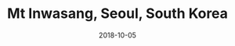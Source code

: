 ---
title: Mt Inwasang, Seoul, South Korea
date: 2018-10-05
countries:
  - South Korea
resources:
  - src: DSCF9844.jpg
    params: 
      weight: 3
  - src: DSCF9833.jpg
    params: 
      weight: 1
  - src: DSCF9857.jpg
    params: 
      weight: 2
  - src: DSCF9855.jpg
    params: 
      weight: 0
  - src: DSCF9862.jpg
    params: 
      weight: 4
  - src: DSCF9863.jpg
    params: 
      weight: 5
  - src: DSCF9879.jpg
    params: 
      weight: 6
  - src: DSCF9891.jpg
    params: 
      weight: 7
  - src: DSCF9897.jpg
    params: 
      weight: 8
  - src: DSCF9907.jpg
    params: 
      weight: 9
  - src: feature.jpg
    params: 
      weight: 10
---